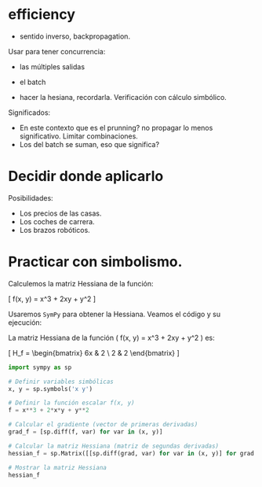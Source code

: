 # efficiency

- sentido inverso, backpropagation.

Usar para tener concurrencia:
- las múltiples salidas 
- el batch

- hacer la hesiana, recordarla. Verificación con cálculo simbólico.

Significados:
- En este contexto que es el prunning? no propagar lo menos significativo. Limitar combinaciones.
- Los del batch se suman, eso que significa?

# Decidir donde aplicarlo
Posibilidades:
- Los precios de las casas.
- Los coches de carrera.
- Los brazos robóticos.

# Practicar con simbolismo.

Calculemos la matriz Hessiana de la función:

\[
f(x, y) = x^3 + 2xy + y^2
\]

Usaremos `SymPy` para obtener la Hessiana. Veamos el código y su ejecución:

La matriz Hessiana de la función \( f(x, y) = x^3 + 2xy + y^2 \) es:

\[
H_f =
\begin{bmatrix}
6x & 2 \\
2 & 2
\end{bmatrix}
\]

```python
import sympy as sp

# Definir variables simbólicas
x, y = sp.symbols('x y')

# Definir la función escalar f(x, y)
f = x**3 + 2*x*y + y**2

# Calcular el gradiente (vector de primeras derivadas)
grad_f = [sp.diff(f, var) for var in (x, y)]

# Calcular la matriz Hessiana (matriz de segundas derivadas)
hessian_f = sp.Matrix([[sp.diff(grad, var) for var in (x, y)] for grad in grad_f])

# Mostrar la matriz Hessiana
hessian_f
```
